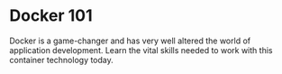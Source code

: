 # Docker 101

Docker is a game-changer and has very well altered the world of application development. Learn the vital skills needed to work with this container technology today.  


